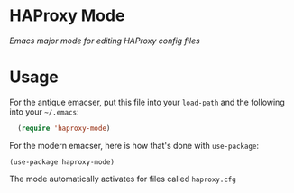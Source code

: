 # HAProxy Mode

*Emacs major mode for editing HAProxy config files*

<!--
[![MELPA](https://melpa.org/packages/haproxy-mode-badge.svg)](https://melpa.org/#/haproxy-mode)
[![MELPA Stable](https://stable.melpa.org/packages/haproxy-mode-badge.svg)](https://stable.melpa.org/#/haproxy-mode)
-->

# Usage

For the antique emacser, put this file into your `load-path` and the following into your `~/.emacs`:
```lisp
  (require 'haproxy-mode)
```

For the modern emacser, here is how that's done with `use-package`:
```
(use-package haproxy-mode)
```

The mode automatically activates for files called `haproxy.cfg`

